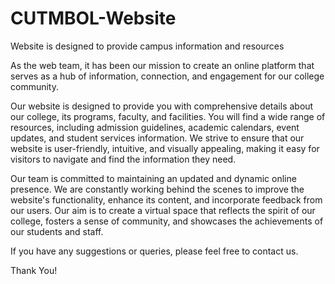 # CUTMBOL-Website
Website is designed to provide campus information and resources 


As the web team, it has been our mission to create an online platform that serves as a hub of information, connection, and engagement for our college community.

Our website is designed to provide you with comprehensive details about our college, its programs, faculty, and facilities. You will find a wide range of resources, including admission guidelines, academic calendars, event updates, and student services information. We strive to ensure that our website is user-friendly, intuitive, and visually appealing, making it easy for visitors to navigate and find the information they need.

Our team is committed to maintaining an updated and dynamic online presence. We are constantly working behind the scenes to improve the website's functionality, enhance its content, and incorporate feedback from our users. Our aim is to create a virtual space that reflects the spirit of our college, fosters a sense of community, and showcases the achievements of our students and staff.

If you have any suggestions or queries, please feel free to contact us.

Thank You!
